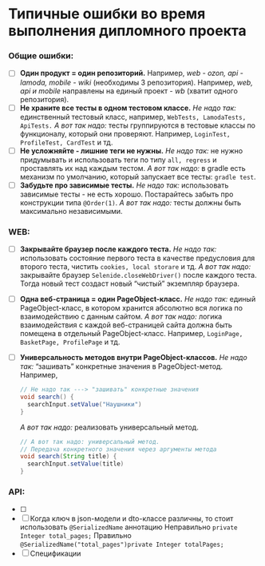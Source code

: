 # Типичные ошибки во время выполнения дипломного проекта

### Общие ошибки:

- [ ]  **Один продукт = один репозиторий.**
Например, *web - ozon, api - lamoda, mobile - wiki* (необходимы 3 репозитория).
Например, *web, api и mobile* направлены на единый проект - *wb* (хватит одного репозитория).
- [ ]  **Не храните все тесты в одном тестовом классе.**
*Не надо так:* единственный тестовый класс, например, `WebTests, LamodaTests, ApiTests.`
*А вот так надо:* тесты группируются в тестовые классы по функционалу, который они проверяют. Например, `LoginTest, ProfileTest, CardTest` и тд.
- [ ]  **Не усложняйте - лишние теги не нужны.**
*Не надо так:* не нужно придумывать и использовать теги по типу `all, regress` и проставлять их над каждым тестом.
*А вот так надо:* в gradle есть механизм по умолчанию, который запускает все тесты: `gradle test`.
- [ ]  **Забудьте про зависимые тесты.**
*Не надо так:* использовать зависимые тесты - не есть хорошо. Постарайтесь забыть про конструкции типа `@Order(1)`.
*А вот так надо:* тесты должны быть максимально независимыми.

### WEB:

- [ ]  **Закрывайте браузер после каждого теста.**
*Не надо так:* использовать состояние первого теста в качестве предусловия для второго теста, чистить `cookies, local storare` и тд.
*А вот так надо:* закрывайте браузер `Selenide.closeWebDriver()` после каждого теста. Тогда новый тест создаст новый “чистый” экземпляр браузера.
- [ ]  **Одна веб-страница = один PageObject-класс.**
*Не надо так:* единый PageObject-класс, в котором хранится абсолютно вся логика по взаимодействию с данным сайтом.
*А вот так надо:* логика взаимодействия с каждой веб-страницей сайта должна быть помещена в отдельный PageObject-класс. Например, `LoginPage, BasketPage, ProfilePage` и тд.
- [ ]  **Универсальность методов внутри PageObject-классов.**
*Не надо так:* “зашивать” конкретные значения в PageObject-метод. Например,
    
    ```java
    // Не надо так ---> "зашивать" конкретные значения
    void search() {
      searchInput.setValue("Наушники")
    }
    ```
    
    *А вот так надо:* реализовать универсальный метод.
    
    ```java
    // А вот так надо: универсальный метод.
    // Передача конкретного значения через аргументы метода
    void search(String title) {
      searchInput.setValue(title)
    }
    ```
    

### API:

- [ ]  
- [ ]  Когда ключ в json-модели и dto-классе различны, то стоит использовать `@SerializedName` аннотацию
Неправильно
`private Integer total_pages;`
Правильно
`@SerializedName("total_pages")private Integer totalPages;`
- [ ]  Спецификации